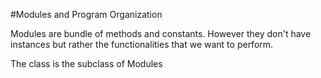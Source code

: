 #Modules and Program Organization

Modules are bundle of methods and constants. However they don't have instances but rather the functionalities that we want to perform.

The class is the subclass of Modules